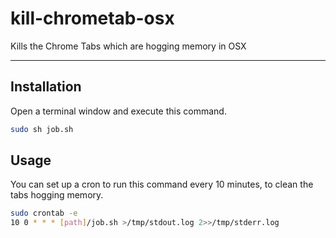 # kill-chrometab-osx
Kills the Chrome Tabs which are hogging memory in OSX

---

## Installation

Open a terminal window and execute this command.

```bash
sudo sh job.sh
```

## Usage

You can set up a cron to run this command every 10 minutes, to clean the tabs hogging memory. 

```bash
sudo crontab -e
10 0 * * * [path]/job.sh >/tmp/stdout.log 2>>/tmp/stderr.log
```


